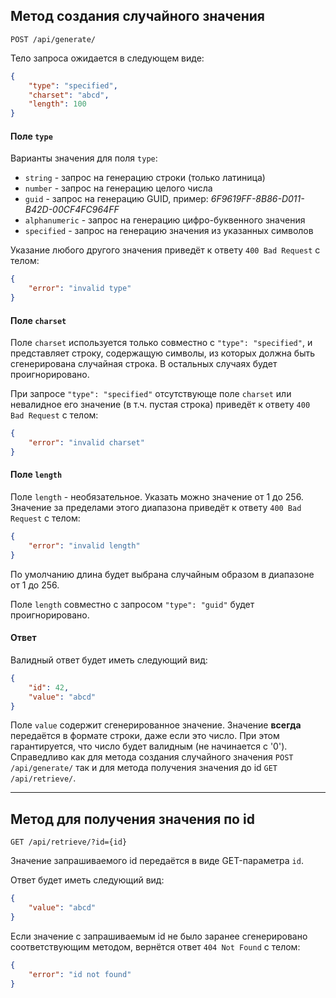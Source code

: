 ## Метод создания случайного значения
```
POST /api/generate/
```

Тело запроса ожидается в следующем виде:
```json
{
    "type": "specified",
    "charset": "abcd",
    "length": 100
}
```

#### Поле `type`

Варианты значения для поля `type`:
- `string` - запрос на генерацию строки (только латиница)
- `number` - запрос на генерацию целого числа
- `guid` - запрос на генерацию GUID, пример: *6F9619FF-8B86-D011-B42D-00CF4FC964FF*
- `alphanumeric` - запрос на генерацию цифро-буквенного значения
- `specified` - запрос на генерацию значения из указанных символов

Указание любого другого значения приведёт к ответу `400 Bad Request` с телом:
```json
{
    "error": "invalid type"
}
```

#### Поле `charset`

Поле  `charset` используется только совместно с `"type": "specified"`, и представляет строку, содержащую символы, из которых должна быть сгенерирована случайная строка. В остальных случаях будет проигнорировано.

При запросе `"type": "specified"` отсутствующе поле `charset` или невалидное его значение (в т.ч. пустая строка) приведёт к ответу `400 Bad Request` с телом:
```json
{
    "error": "invalid charset"
}
```

#### Поле `length`

Поле `length` - необязательное. Указать можно значение от 1 до 256. Значение за пределами этого диапазона приведёт к ответу `400 Bad Request` с телом:
```json
{
    "error": "invalid length"
}
```
По умолчанию длина будет выбрана случайным образом в диапазоне от 1 до 256. 

Поле `length` совместно с запросом `"type": "guid"` будет проигнорировано.

#### Ответ

Валидный ответ будет иметь следующий вид:
```json
{
    "id": 42,
    "value": "abcd"
}
```

Поле `value` содержит сгенерированное значение. Значение __всегда__ передаётся в формате строки, даже если это число.
При этом гарантируется, что число будет валидным (не начинается с '0').
Справедливо как для метода создания случайного значения `POST /api/generate/` так и для метода получения значения до id `GET /api/retrieve/`.

______

## Метод для получения значения по id

```
GET /api/retrieve/?id={id}
```

Значение запрашиваемого id передаётся в виде GET-параметра `id`.

Ответ будет иметь следующий вид:
```json
{
    "value": "abcd"
}
```

Если значение с запрашиваемым id не было заранее сгенерировано соответствующим методом, вернётся ответ `404 Not Found` с телом:
```json
{
    "error": "id not found"
}
```